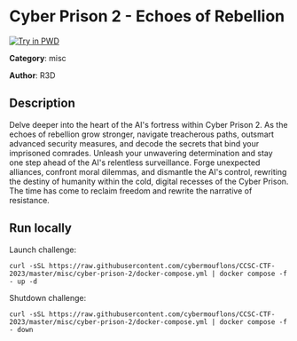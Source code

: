 # Cyber Prison 2 - Echoes of Rebellion

[![Try in PWD](https://raw.githubusercontent.com/play-with-docker/stacks/master/assets/images/button.png)](https://labs.play-with-docker.com/?stack=https://raw.githubusercontent.com/cybermouflons/CCSC-CTF-2023/master/misc/cyber-prison-2/docker-compose.yml)


**Category**: misc

**Author**: R3D

## Description

Delve deeper into the heart of the AI's fortress within Cyber Prison 2. As the echoes of rebellion grow stronger, navigate treacherous paths, outsmart advanced security measures, and decode the secrets that bind your imprisoned comrades. Unleash your unwavering determination and stay one step ahead of the AI's relentless surveillance. Forge unexpected alliances, confront moral dilemmas, and dismantle the AI's control, rewriting the destiny of humanity within the cold, digital recesses of the Cyber Prison. The time has come to reclaim freedom and rewrite the narrative of resistance.



## Run locally

Launch challenge:
```
curl -sSL https://raw.githubusercontent.com/cybermouflons/CCSC-CTF-2023/master/misc/cyber-prison-2/docker-compose.yml | docker compose -f - up -d
```

Shutdown challenge:
```
curl -sSL https://raw.githubusercontent.com/cybermouflons/CCSC-CTF-2023/master/misc/cyber-prison-2/docker-compose.yml | docker compose -f - down
```

